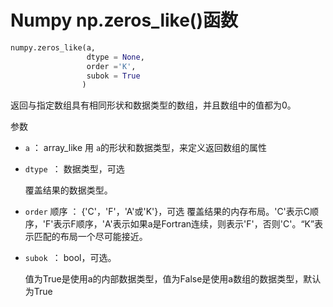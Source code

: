 # Numpy np.zeros_like()函数

```python
numpy.zeros_like(a,
				 dtype = None,
                 order ='K',
                 subok = True
                )
```

返回与指定数组具有相同形状和数据类型的数组，并且数组中的值都为0。

参数

- `a` ： array_like
       用 `a`的形状和数据类型，来定义返回数组的属性

- `dtype `： 数据类型，可选

  覆盖结果的数据类型。

  

- `order` 顺序 ： {'C'，'F'，'A'或'K'}，可选
  覆盖结果的内存布局。'C'表示C顺序，'F'表示F顺序，'A'表示如果a是Fortran连续，则表示'F'，否则'C'。“K”表示匹配的布局一个尽可能接近。

- `subok `： bool，可选。

  值为True是使用a的内部数据类型，值为False是使用a数组的数据类型，默认为True